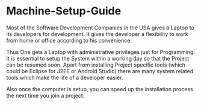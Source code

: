# Machine-Setup-Guide


Most of the Software Development Companies in the USA gives a Laptop to its developers for development. It gives the developer a flexibility to work from home or office according to his convenience.

Thus One gets a Laptop with administrative privileges just for Programming. It is essential to setup the System within a working day so that the Project can be resumed soon. Apart from installing Project specific tools (which could be Eclipse for J2EE or Android Studio) there are many system related tools which make the life of a developer easier.

Also once the computer is setup, you can speed up the installation process the next time you join a project.